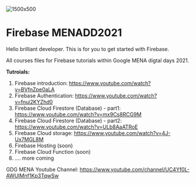 ![1500x500](https://user-images.githubusercontent.com/15148391/111056571-6b4cf380-8499-11eb-92e5-bee0e059a2e8.jpeg)


# Firebase MENADD2021

Hello brilliant developer.
This is for you to get started with Firebase.

All courses files for Firebase tutorials within Google MENA digtal days 2021.

**Tutroials:**
1. Firebase introduction: https://www.youtube.com/watch?v=BVfnZpe0aLA
2. Firebase Authentication: https://www.youtube.com/watch?v=fnui2KYZhd0
3. Firebase Cloud Firestore (Database) - part1: https://www.youtube.com/watch?v=mx9Cs8RCG9M
4. Firebase Cloud Firestore (Database) - part2: https://www.youtube.com/watch?v=ULb8AaATRoE
5. Firebase Cloud storage: https://www.youtube.com/watch?v=4J-Ux7MGL8M
6. Firebase Hosting (soon)
7. Firebase Cloud Function (soon)
8. .... more coming






GDG MENA Youtube Channel: https://www.youtube.com/channel/UC4Yf0L-AWUIMnf1Kp3TqwSw

